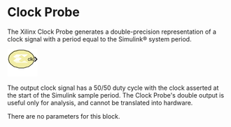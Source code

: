 # Clock Probe

The Xilinx Clock Probe generates a double-precision representation of a
clock signal with a period equal to the Simulink® system period.

![](./Images/block.png)

The output clock signal has a 50/50 duty cycle with the clock asserted
at the start of the Simulink sample period. The Clock Probe's double
output is useful only for analysis, and cannot be translated into
hardware.

There are no parameters for this block.
